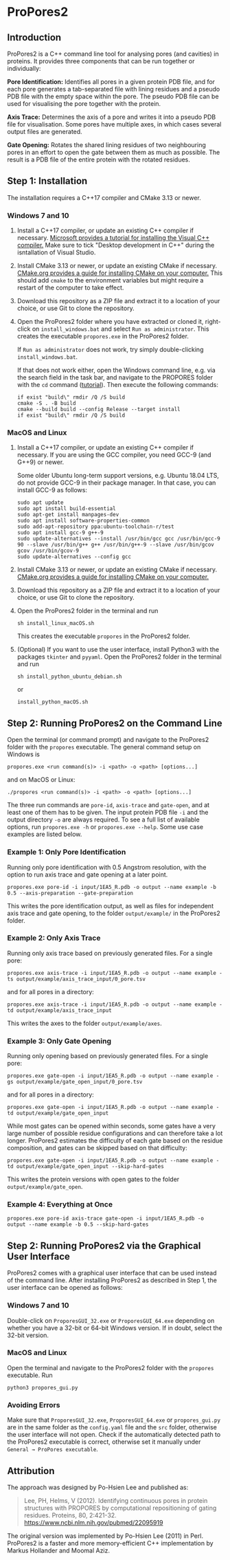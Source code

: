 # ProPores2

## Introduction
ProPores2 is a C++ command line tool for analysing pores (and cavities) in proteins. It provides three components that can be run together or individually:

**Pore Identification:** Identifies all pores in a given protein PDB file, and for each pore generates a tab-separated file with lining residues and a pseudo PDB file with the empty space within the pore. The pseudo PDB file can be used for visualising the pore together with the protein. 

**Axis Trace:** Determines the axis of a pore and writes it into a pseudo PDB file for visualisation. Some pores have multiple axes, in which cases several output files are generated.

**Gate Opening:** Rotates the shared lining residues of two neighbouring pores in an effort to open the gate between them as much as possible. The result is a PDB file of the entire protein with the rotated residues.

## Step 1: Installation
The installation requires a C++17 compiler and CMake 3.13 or newer.

### Windows 7 and 10
1. Install a C++17 compiler, or update an existing C++ compiler if necessary. [Microsoft provides a tutorial for installing the Visual C++ compiler.](https://docs.microsoft.com/en-us/cpp/build/vscpp-step-0-installation?view=vs-2019) Make sure to tick "Desktop development in C++" during the isntallation of Visual Studio.
2. Install CMake 3.13 or newer, or update an existing CMake if necessary. [CMake.org provides a guide for installing CMake on your computer.](https://cmake.org/install) This should add `cmake` to the environment variables but might require a restart of the computer to take effect.
3. Download this repository as a ZIP file and extract it to a location of your choice, or use Git to clone the repository.
4. Open the ProPores2 folder where you have extracted or cloned it, right-click on `install_windows.bat` and select `Run as administrator`. This creates the executable `propores.exe` in the ProPores2 folder.

   If `Run as administrator` does not work, try simply double-clicking `install_windows.bat`. 

   If that does not work either, open the Windows command line, e.g. via the search field in the task bar, and navigate to the PROPORES folder with the `cd` command ([tutorial](https://docs.microsoft.com/en-us/windows-server/administration/windows-commands/cd)). Then execute the following commands:
   ```
   if exist "build\" rmdir /Q /S build
   cmake -S . -B build
   cmake --build build --config Release --target install
   if exist "build\" rmdir /Q /S build
   ```

### MacOS and Linux
1. Install a C++17 compiler, or update an existing C++ compiler if necessary. If you are using the GCC compiler, you need GCC-9 (and G++9) or newer. 

   Some older Ubuntu long-term support versions, e.g. Ubuntu 18.04 LTS, do not provide GCC-9 in their package manager. In that case, you can install GCC-9 as follows:
   ```
   sudo apt update
   sudo apt install build-essential
   sudo apt-get install manpages-dev
   sudo apt install software-properties-common
   sudo add-apt-repository ppa:ubuntu-toolchain-r/test
   sudo apt install gcc-9 g++-9
   sudo update-alternatives --install /usr/bin/gcc gcc /usr/bin/gcc-9 90 --slave /usr/bin/g++ g++ /usr/bin/g++-9 --slave /usr/bin/gcov gcov /usr/bin/gcov-9
   sudo update-alternatives --config gcc
   ```
2. Install CMake 3.13 or newer, or update an existing CMake if necessary. [CMake.org provides a guide for installing CMake on your computer.](https://cmake.org/install)
3. Download this repository as a ZIP file and extract it to a location of your choice, or use Git to clone the repository.
4. Open the ProPores2 folder in the terminal and run 
   ```
   sh install_linux_macOS.sh
   ```
   This creates the executable `propores` in the ProPores2 folder.
5. (Optional) If you want to use the user interface, install Python3 with the packages `tkinter` and `pyyaml`. Open the ProPores2 folder in the terminal and run
   ```
   sh install_python_ubuntu_debian.sh
   ```
   or
   ```
   install_python_macOS.sh
   ```


## Step 2: Running ProPores2 on the Command Line
Open the terminal (or command prompt) and navigate to the ProPores2 folder with the `propores` executable. The general command setup on Windows is
```
propores.exe <run command(s)> -i <path> -o <path> [options...]
```
and on MacOS or Linux:
```
./propores <run command(s)> -i <path> -o <path> [options...]
```
The three run commands are `pore-id`, `axis-trace` and `gate-open`, and at least one of them has to be given. The input protein PDB file `-i` and the output directory `-o` are always required. To see a full list of available options, run `propores.exe -h` or `propores.exe --help`. Some use case examples are listed below.

### Example 1: Only Pore Identification
Running only pore identification with 0.5 Angstrom resolution, with the option to run axis trace and gate opening at a later point.
```
propores.exe pore-id -i input/1EA5_R.pdb -o output --name example -b 0.5 --axis-preparation --gate-preparation
```
This writes the pore identification output, as well as files for independent axis trace and gate opening, to the folder `output/example/` in the ProPores2 folder.

### Example 2: Only Axis Trace
Running only axis trace based on previously generated files. For a single pore:
```
propores.exe axis-trace -i input/1EA5_R.pdb -o output --name example -ts output/example/axis_trace_input/0_pore.tsv
```
and for all pores in a directory:
```
propores.exe axis-trace -i input/1EA5_R.pdb -o output --name example -td output/example/axis_trace_input
```
This writes the axes to the folder `output/example/axes`.

### Example 3: Only Gate Opening
Running only opening based on previously generated files. For a single pore:
```
propores.exe gate-open -i input/1EA5_R.pdb -o output --name example -gs output/example/gate_open_input/0_pore.tsv
```
and for all pores in a directory:
```
propores.exe gate-open -i input/1EA5_R.pdb -o output --name example -td output/example/gate_open_input
```
While most gates can be opened within seconds, some gates have a very large number of possible residue configurations and can therefore take a lot longer. ProPores2 estimates the difficulty of each gate based on the residue composition, and gates can be skipped based on that difficulty:
```
propores.exe gate-open -i input/1EA5_R.pdb -o output --name example -td output/example/gate_open_input --skip-hard-gates
```
This writes the protein versions with open gates to the folder `output/example/gate_open`.

### Example 4: Everything at Once
```
propores.exe pore-id axis-trace gate-open -i input/1EA5_R.pdb -o output --name example -b 0.5 --skip-hard-gates
```

## Step 2: Running ProPores2 via the Graphical User Interface
ProPores2 comes with a graphical user interface that can be used instead of the command line. After installing ProPores2 as described in Step 1, the user interface can be opened as follows:

### Windows 7 and 10
Double-click on `ProporesGUI_32.exe` or `ProporesGUI_64.exe` depending on whether you have a 32-bit or 64-bit Windows version. If in doubt, select the 32-bit version.

### MacOS and Linux
Open the terminal and navigate to the ProPores2 folder with the `propores` executable. Run
```
python3 propores_gui.py
```

### Avoiding Errors
Make sure that `ProporesGUI_32.exe`, `ProporesGUI_64.exe` or `propores_gui.py` are in the same folder as the `config.yaml` file and the `src` folder, otherwise the user interface will not open. Check if the automatically detected path to the ProPores2 executable is correct, otherwise set it manually under `General → ProPores executable`.

## Attribution
The approach was designed by Po-Hsien Lee and published as:

>Lee, PH, Helms, V (2012). Identifying continuous pores in protein structures with PROPORES by computational repositioning of gating residues. Proteins, 80, 2:421-32. https://www.ncbi.nlm.nih.gov/pubmed/22095919

The original version was implemented by Po-Hsien Lee (2011) in Perl. ProPores2 is a faster and more memory-efficient C++ implementation by Markus Hollander and Moomal Aziz.
